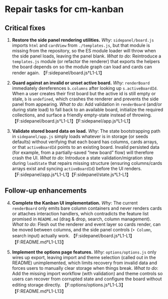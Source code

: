 # Repair tasks for cm-kanban

## Critical fixes

1. **Restore the side panel rendering utilities.**
   *Why*: `sidepanel/board.js` imports `html` and `cardView` from `./templates.js`, but that module is missing from the repository, so the ES module loader will throw when the side panel loads, leaving the panel blank.
   *What to do*: Reintroduce a `templates.js` module (or refactor the renderer) that exports the helpers the board depends on so the module graph can load and cards can render again. 【F:sidepanel/board.js†L1-L1】

2. **Guard against an invalid or unset active board.**
   *Why*: `renderBoard` immediately dereferences `b.columns` after looking up `s.activeBoardId`. When a user creates their first board but the active id is still empty or stale, `b` is `undefined`, which crashes the renderer and prevents the side panel from appearing.
   *What to do*: Add validation in `renderBoard` (and/or during state load) to fall back to an available board, initialize the required collections, and surface a friendly empty-state instead of throwing. 【F:sidepanel/board.js†L1-L1】【F:sidepanel/app.js†L1-L1】

3. **Validate stored board data on load.**
   *Why*: The state bootstrapping path in `sidepanel/app.js` simply loads whatever is in storage (or seeds defaults) without verifying that each board has columns, cards arrays, or that `activeBoardId` points to an existing board. Invalid persisted data (for example, from a partially-saved “new board” flow) will therefore crash the UI.
   *What to do*: Introduce a state validation/migration step during `loadState` that repairs missing structure (ensuring columns/cards arrays exist and syncing `activeBoardId`) before the UI renders. 【F:sidepanel/app.js†L1-L1】【F:sidepanel/state.js†L1-L1】

## Follow-up enhancements

4. **Complete the Kanban UI implementation.**
   *Why*: The current `renderBoard` only emits bare column containers and never renders cards or attaches interaction handlers, which contradicts the feature list promised in `README.md` (drag & drop, search, column management).
   *What to do*: Flesh out the renderer and event layer so cards render, can be moved between columns, and the side panel controls (`+ Column`, search input) actually work. 【F:sidepanel/board.js†L1-L1】【F:README.md†L1-L13】

5. **Implement the options page features.**
   *Why*: `options/options.js` only wires up export, leaving import and theme selection (called out in the README) unimplemented, which limits recovery from invalid data and forces users to manually clear storage when things break.
   *What to do*: Add the missing import workflow (with validation) and theme controls so users can recover from corrupted state and configure the board without editing storage directly. 【F:options/options.js†L1-L3】【F:README.md†L1-L13】

